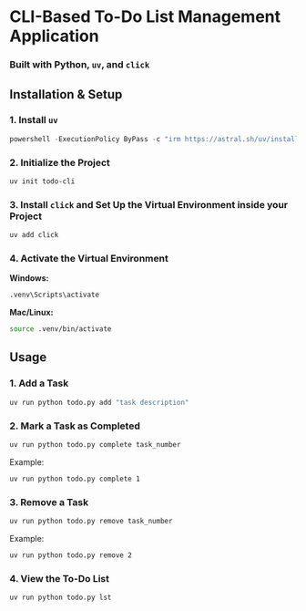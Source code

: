 # CLI-Based To-Do List Management Application  

### Built with Python, `uv`, and `click`  

## Installation & Setup  

### 1. Install `uv`  
```powershell
powershell -ExecutionPolicy ByPass -c "irm https://astral.sh/uv/install.ps1 | iex"
```

### 2. Initialize the Project  
```sh
uv init todo-cli
```

### 3. Install `click` and Set Up the Virtual Environment inside your Project 
```sh
uv add click
```

### 4. Activate the Virtual Environment  
**Windows:**  
```sh
.venv\Scripts\activate
```
**Mac/Linux:**  
```sh
source .venv/bin/activate
```

## Usage  

### 1. Add a Task  
```sh
uv run python todo.py add "task description"
```

### 2. Mark a Task as Completed  
```sh
uv run python todo.py complete task_number
```
Example:  
```sh
uv run python todo.py complete 1
```

### 3. Remove a Task  
```sh
uv run python todo.py remove task_number
```
Example:  
```sh
uv run python todo.py remove 2
```

### 4. View the To-Do List  
```sh
uv run python todo.py lst
```
